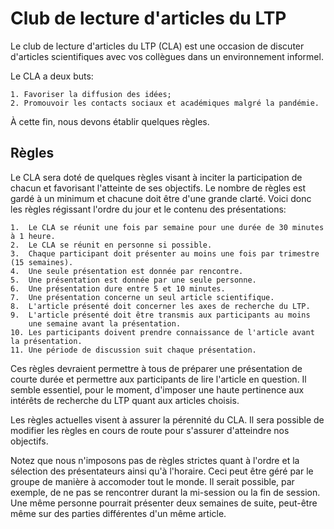 # Club de lecture d'articles du LTP

Le club de lecture d'articles du LTP (CLA) est une occasion de discuter
d'articles scientifiques avec vos collègues dans un environnement informel.

Le CLA a deux buts:

    1. Favoriser la diffusion des idées;
    2. Promouvoir les contacts sociaux et académiques malgré la pandémie.

À cette fin, nous devons établir quelques règles.

## Règles

Le CLA sera doté de quelques règles visant à inciter la participation de chacun
et favorisant l'atteinte de ses objectifs. Le nombre de règles est gardé à un
minimum et chacune doit être d'une grande clarté. Voici donc les règles
régissant l'ordre du jour et le contenu des présentations:

    1.  Le CLA se réunit une fois par semaine pour une durée de 30 minutes à 1 heure.
    2.  Le CLA se réunit en personne si possible.
    3.  Chaque participant doit présenter au moins une fois par trimestre (15 semaines).
    4.  Une seule présentation est donnée par rencontre.
    5.  Une présentation est donnée par une seule personne.
    6.  Une présentation dure entre 5 et 10 minutes.
    7.  Une présentation concerne un seul article scientifique.
    8.  L'article présenté doit concerner les axes de recherche du LTP.
    9.  L'article présenté doit être transmis aux participants au moins
        une semaine avant la présentation.
    10. Les participants doivent prendre connaissance de l'article avant la présentation.
    11. Une période de discussion suit chaque présentation.

Ces règles devraient permettre à tous de préparer une présentation de courte
durée et permettre aux participants de lire l'article en question. Il semble
essentiel, pour le moment, d'imposer une haute pertinence aux intérêts de
recherche du LTP quant aux articles choisis.

Les règles actuelles visent à assurer la pérennité du CLA. Il sera possible de
modifier les règles en cours de route pour s'assurer d'atteindre nos objectifs.

Notez que nous n'imposons pas de règles strictes quant à l'ordre et la sélection
des présentateurs ainsi qu'à l'horaire. Ceci peut être géré par le groupe de
manière à accomoder tout le monde. Il serait possible, par exemple, de ne pas se
rencontrer durant la mi-session ou la fin de session. Une même personne pourrait
présenter deux semaines de suite, peut-être même sur des parties différentes
d'un même article.
